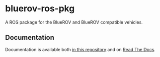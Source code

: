 # bluerov-ros-pkg

A ROS package for the BlueROV and BlueROV compatible vehicles.

## Documentation

Documentation is available both [in this repository](docs/index.md) and on [Read The Docs](http://bluerov-ros-pkg.readthedocs.org/).
